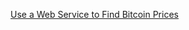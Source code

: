 [Use a Web Service to Find Bitcoin Prices](https://www.reddit.com/r/dailyprogrammer/comments/3hj4o2/20150819_challenge_228_intermediate_use_a_web/)
